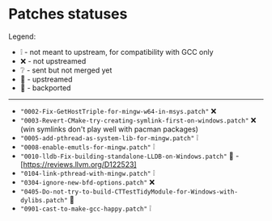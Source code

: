 # Patches statuses

Legend:

- :grey_exclamation: - not meant to upstream, for compatibility with GCC only
- :x: - not upstreamed
- :grey_question: - sent but not merged yet
- :arrow_up_small:  - upstreamed
- :arrow_down_small:  - backported

-----

- `"0002-Fix-GetHostTriple-for-mingw-w64-in-msys.patch"` :x:
- `"0003-Revert-CMake-try-creating-symlink-first-on-windows.patch"` :x: (win symlinks don't play well with pacman packages)
- `"0005-add-pthread-as-system-lib-for-mingw.patch"` :grey_exclamation:
- `"0008-enable-emutls-for-mingw.patch"` :grey_exclamation:
- `"0010-lldb-Fix-building-standalone-LLDB-on-Windows.patch"` :arrow_down_small: - [https://reviews.llvm.org/D122523]
- `"0104-link-pthread-with-mingw.patch"` :grey_exclamation:
- `"0304-ignore-new-bfd-options.patch"` :x:
- `"0405-Do-not-try-to-build-CTTestTidyModule-for-Windows-with-dylibs.patch"` :arrow_down_small:
- `"0901-cast-to-make-gcc-happy.patch"` :grey_exclamation:
